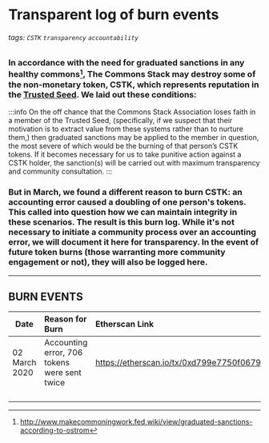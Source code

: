 # Transparent log of burn events

###### tags: `CSTK` `transparency` `accountability`


### In accordance with the need for graduated sanctions in any healthy commons[^1], The Commons Stack may destroy some of the non-monetary token, CSTK, which represents reputation in the [Trusted Seed](https://medium.com/commonsstack/the-trusted-seed-of-the-commons-stack-13d7e37f2de). We laid out these conditions: 


:::info
On the off chance that the Commons Stack Association loses faith in a member of the Trusted Seed, (specifically, if we suspect that their motivation is to extract value from these systems rather than to nurture them,) then graduated sanctions may be applied to the member in question, the most severe of which would be the burning of that person’s CSTK tokens. If it becomes necessary for us to take punitive action against a CSTK holder, the sanction(s) will be carried out with maximum transparency and community consultation.
:::

### But in March, we found a different reason to burn CSTK: an accounting error caused a doubling of one person's tokens. This called into question how we can maintain integrity in these scenarios. The result is this burn log. While it's not necessary to initiate a community process over an accounting error, we will document it here for transparency. In the event of future token burns (those warranting more community engagement or not), they will also be logged here.
---

## BURN EVENTS


| Date      | Reason for Burn              | Etherscan Link |
| ----------------- |:----------------------- |:----------------------- |
| 02 March 2020  | Accounting error, 706 tokens were sent twice  | https://etherscan.io/tx/0xd799e7750f067942e2227e0ac17df00eedf9cbbf9cae7fbc96157a5649122e83 |
|  |  | |
|       |    | |
|        |     | |
|   |  | |


[^1]: http://www.makecommoningwork.fed.wiki/view/graduated-sanctions-according-to-ostrom 
